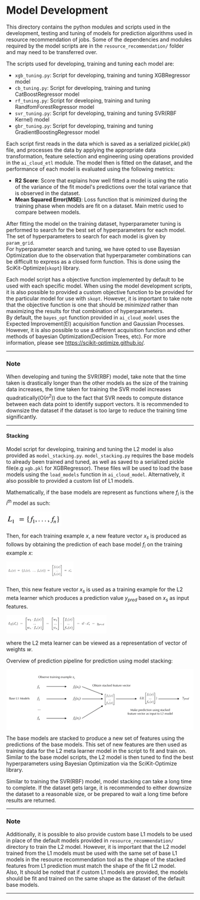 # Model Development

This directory contains the python modules and scripts used in the development, testing and tuning of models for prediction algorithms used in resource recommendation of jobs. Some of the dependencies and modules required by the model scripts are in the `resource_recommendation/` folder and may need to be transferred over.

The scripts used for developing, training and tuning each model are:

- `xgb_tuning.py`: Script for developing, training and tuning XGBRegressor model
- `cb_tuning.py`: Script for developing, training and tuning CatBoostRegressor model
- `rf_tuning.py`: Script for developing, training and tuning RandfomForestRegressor model
- `svr_tuning.py`: Script for developing, training and tuning SVR(RBF Kernel) model
- `gbr_tuning.py`: Script for developing, training and tuning GradientBoostingRegressor model

Each script first reads in the data which is saved as a serialized pickle(.pkl) file, and processes the data by applying the appropriate data transformation, feature selection and engineering using operations provided in the `ai_cloud_etl` module. The model then is fitted on the dataset, and the performance of each model is evaluated using the following metrics:

- **R2 Score**: Score that explains how well fitted a model is using the ratio of the variance of the fit model's predictions over the total variance that is observed in the dataset. 
- **Mean Squared Error(MSE)**: Loss function that is minimized during the training phase when models are fit on a dataset. Main metric used to compare between models.

After fitting the model on the training dataset, hyperparameter tuning is performed to search for the best set of hyperparameters for each model. The set of hyperparameters to search for each model is given by `param_grid`.<br>
For hyperparameter search and tuning, we have opted to use Bayesian Optimization due to the observation that hyperparameter combinations can be difficult to express as a closed form function. This is done using the SciKit-Optimize(`skopt`) library.

Each model script has a objective function implemented by default to be used with each specific model. When using the model development scripts, it is also possible to provided a custom objective function to be provided for the particular model for use with `skopt`. However, it is important to take note that the objective function is one that should be *minimized* rather than maximizing the results for that combination of hyperparameters.<br>
By default, the `bayes_opt` function provided in `ai_cloud_model` uses the Expected Improvement(EI) acquisition function and Gaussian Processes. However, it is also possible to use a different acquisition function and other methods of bayesian Optimization(Decision Trees, etc). For more information, please see https://scikit-optimize.github.io/.

---
### Note
When developing and tuning the SVR(RBF) model, take note that the time taken is drastically longer than the other models as the size of the training data increases, the time taken for training the SVR model increases quadratically(O(*n<sup>2<sup>*)) due to the fact that SVR needs to compute distance between each data point to identify support vectors. It is recommended to downsize the dataset if the dataset is too large to reduce the training time significantly.

---

#### Stacking

Model script for developing, training and tuning the L2 model is also provided as `model_stacking.py`. `model_stacking.py` requires the base models to already been trained and tuned, as well as saved to a serialized pickle file(e.g `xgb.pkl` for XGBRegressor). These files will be used to load the base models using the `load_models` function in `ai_cloud_model`. Alternatively, it also possible to provided a custom list of L1 models.

Mathematically, if the base models are represent as functions where _f<sub>i<sub>_ is the _i<sup>th<sup>_ model as such:

<img float="left" height="40" src="https://github.com/Lookuz/AI-For-Cloud-Optimization/blob/master/model_development/images/l1_models.png">

Then, for each training example *x*, a new feature vector *x<sub>s<sub>* is produced as follows by obtaining the prediction of each base model _f<sub>i<sub>_ on the training example *x*:
  
<img float="left" height="50" src="https://github.com/Lookuz/AI-For-Cloud-Optimization/blob/master/model_development/images/l2_features.png">

Then, this new feature vector *x<sub>s<sub>* is used as a training example for the L2 meta learner which produces a prediction value *y<sub>pred<sub>* based on *x<sub>s<sub>* as input features.
  
<img float="left" height="50" src="https://github.com/Lookuz/AI-For-Cloud-Optimization/blob/master/model_development/images/l2_prediction.png">

where the L2 meta learner can be viewed as a representation of vector of weights *w*.

Overview of prediction pipeline for prediction using model stacking:

<img align="center" src="https://github.com/Lookuz/AI-For-Cloud-Optimization/blob/master/model_development/images/stacking_overview.png">


The base models are stacked to produce a new set of features using the predictions of the base models. This set of new features are then used as training data for the L2 meta learner model in the script to fit and train on. Similar to the base model scripts, the L2 model is then tuned to find the best hyperparameters using Bayesian Optimization via the SciKit-Optimize library.

Similar to training the SVR(RBF) model, model stacking can take a long time to complete. If the dataset gets large, it is recommended to either downsize the dataset to a reasonable size, or be prepared to wait a long time before results are returned.<br>

---
### Note
Additionally, it is possible to also provide custom base L1 models to be used in place of the default models provided in `resource_recommendation/` directory to train the L2 model. However, it is important that the L2 model trained from the L1 models must be used with the same set of base L1 models in the resource recommendation tool as the shape of the stacked features from L1 prediction must match the shape of the fit L2 model.<br>
Also, It should be noted that if custom L1 models are provided, the models should be fit and trained on the same shape as the dataset of the default base models. 

---